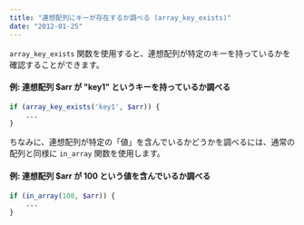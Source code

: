 ```yaml
---
title: "連想配列にキーが存在するか調べる (array_key_exists)"
date: "2012-01-25"
---
```


`array_key_exists` 関数を使用すると、連想配列が特定のキーを持っているかを確認することができます。

#### 例: 連想配列 $arr が "key1" というキーを持っているか調べる

~~~ php
if (array_key_exists('key1', $arr)) {
    ...
}
~~~

ちなみに、連想配列が特定の「値」を含んでいるかどうかを調べるには、通常の配列と同様に `in_array` 関数を使用します。

#### 例: 連想配列 $arr が 100 という値を含んでいるか調べる

~~~ php
if (in_array(100, $arr)) {
    ...
}
~~~

